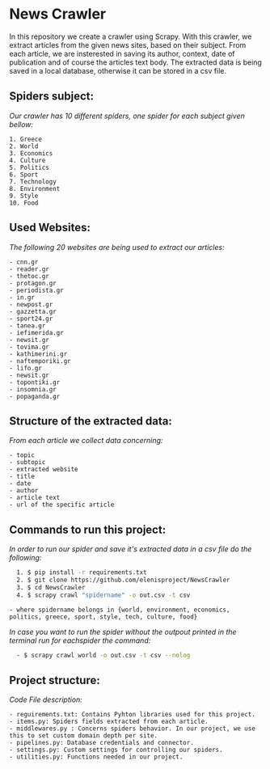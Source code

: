 # News Crawler

In this repository we create a crawler using Scrapy. With this crawler, we extract articles from the given news sites, based on their subject. From each article, we are insterested in saving its author, context, date of publication and of course the articles text body. The extracted data is being saved in a local database, otherwise it can be stored in a csv file.

## Spiders subject:

_Our crawler has 10 different spiders, one spider for each subject given bellow:_

    1. Greece
    2. World
    3. Economics
    4. Culture
    5. Politics
    6. Sport
    7. Technology
    8. Environment
    9. Style
    10. Food
    
## Used Websites:

_The following 20 websites are being used to extract our articles:_

    - cnn.gr
    - reader.gr
    - thetoc.gr
    - protagon.gr
    - periodista.gr
    - in.gr
    - newpost.gr
    - gazzetta.gr
    - sport24.gr
    - tanea.gr
    - iefimerida.gr
    - newsit.gr
    - tovima.gr
    - kathimerini.gr
    - naftemporiki.gr
    - lifo.gr
    - newsit.gr
    - topontiki.gr
    - insomnia.gr
    - popaganda.gr

## Structure of the extracted data:

_From each article we collect data concerning:_

    - topic
    - subtopic
    - extracted website
    - title
    - date
    - author
    - article text
    - url of the specific article

## Commands to run this project:

_In order to run our spider and save it's extracted data in a csv file do the following:_

```bash
  1. $ pip install -r requirements.txt
  2. $ git clone https://github.com/elenisproject/NewsCrawler 
  3. $ cd NewsCrawler
  4. $ scrapy crawl "spidername" -o out.csv -t csv
```

    - where spidername belongs in {world, environment, economics, politics, greece, sport, style, tech, culture, food}

*In case you want to run the spider without the outpout printed in the terminal run for eachspider the command:*

```bash
  - $ scrapy crawl world -o out.csv -t csv --nolog
```

## Project structure:

_Code File description:_

    - reguirements.txt: Contains Pyhton libraries used for this project.
    - items.py: Spiders fields extracted from each article.
    - middlewares.py : Concerns spiders behavior. In our project, we use this to set custom domain depth per site.
    - pipelines.py: Database credentials and connector.
    - settings.py: Custom settings for controlling our spiders.
    - utilities.py: Functions needed in our project.